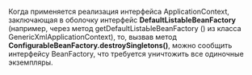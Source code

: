 Когда применяется реализация интерфейса ApplicationContext, заключающая в оболочку интерфейс **DefaultListaЬleBeanFactory** (например, через метод getDefaultListaЬleBeanFactory ()  из класса GenericXmlApplicationContext), то, вызвав метод **ConfiguraЬleBeanFactory.destroySingletons()**, можно со­общить интерфейсу BeanFactory, что требуется уничтожить все одиночные экзем­пляры.
